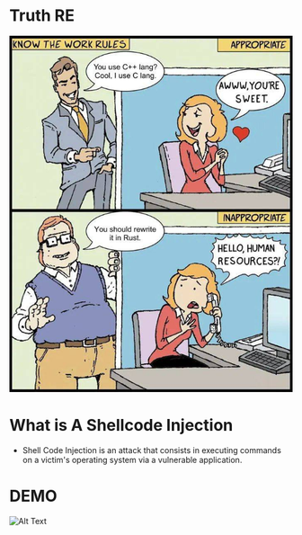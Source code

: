 # Truth RE
![Alt Text](https://github.com/radlock69/Shellcode-Injector/blob/main/you%20should%20rewrite%20it%20in%20rust.png)
# What is A Shellcode Injection
* Shell Code Injection is an attack that consists in executing commands on a victim's operating system via a vulnerable application.
# DEMO
![Alt Text](https://github.com/radlock69/Shellcode-Injector/blob/main/DEMO.gif)
